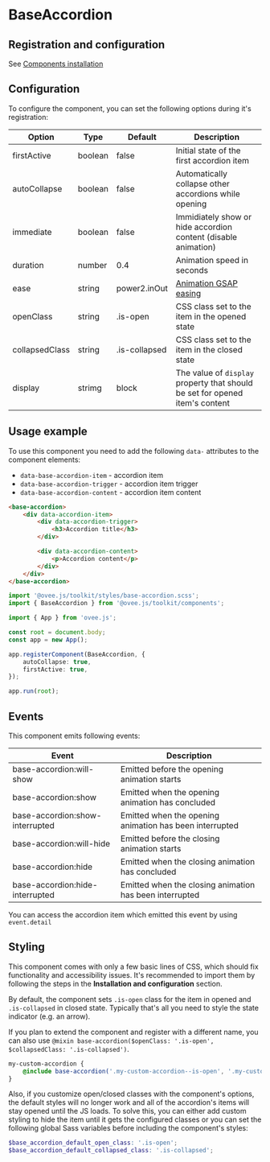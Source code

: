# BaseAccordion

## Registration and configuration

See [Components installation](/docs/registration.md#components)

## Configuration

To configure the component, you can set the following options during it's registration:

|	Option			|	Type		|	Default			|	Description																		|
|	---				|	---			|	---				|	---																				|
|	firstActive		|	boolean		|	false			|	Initial state of the first accordion item										|
|	autoCollapse	|	boolean		|	false			|	Automatically collapse other accordions while opening							|
|	immediate		|	boolean		|	false			|	Immidiately show or hide accordion content (disable animation)					|
|	duration		|	number		|	0.4				|	Animation speed in seconds														|
|	ease			|	string		|	power2.inOut	|	[Animation GSAP easing](https://greensock.com/docs/v3/Eases)					|
|   openClass		| 	string		|	.is-open		|	CSS class set to the item in the opened state									|
|   collapsedClass	| 	string		|	.is-collapsed	|	CSS class set to the item in the closed state									|
|   display			| 	strimg		|	block			| 	The value of `display` property that should be set for opened item's content 	|

## Usage example

To use this component you need to add the following `data-` attributes to the component elements:

- `data-base-accordion-item` - accordion item
- `data-base-accordion-trigger` - accordion item trigger
- `data-base-accordion-content` - accordion item content

```html
<base-accordion>
	<div data-accordion-item>
		<div data-accordion-trigger>
			<h3>Accordion title</h3>
		</div>

		<div data-accordion-content>
			<p>Accordion content</p>
		</div>
	</div>
</base-accordion>
```

```ts
import '@ovee.js/toolkit/styles/base-accordion.scss';
import { BaseAccordion } from '@ovee.js/toolkit/components';

import { App } from 'ovee.js';

const root = document.body;
const app = new App();

app.registerComponent(BaseAccordion, {
	autoCollapse: true,
	firstActive: true,
});

app.run(root);
```

## Events

This component emits following events:

|	Event							 |	Description												|
|	---								 |	---														|
|	base-accordion:will-show		 |	Emitted before the opening animation starts				|
|	base-accordion:show				 |	Emitted when the opening animation has concluded		|
|	base-accordion:show-interrupted	 |	Emitted when the opening animation has been interrupted	|
|	base-accordion:will-hide		 |	Emitted before the closing animation starts				|
|	base-accordion:hide				 |	Emitted when the closing animation has concluded		|
|	base-accordion:hide-interrupted	 |	Emitted when the closing animation has been interrupted	|

You can access the accordion item which emitted this event by using `event.detail`

## Styling

This component comes with only a few basic lines of CSS, which should fix functionality and accessibility issues. It's recommended to import them by following the steps in the **Installation and configuration** section. 

By default, the component sets `.is-open` class for the item in opened and `.is-collapsed` in closed state. Typically that's all you need to style the state indicator (e.g. an arrow).

If you plan to extend the component and register with a different name, you can also use `@mixin base-accordion($openClass: '.is-open', $collapsedClass: '.is-collapsed')`. 

```scss
my-custom-accordion {
	@include base-accordion('.my-custom-accordion--is-open', '.my-custom-accordion--is-collapsed');
}
```

Also, if you customize open/closed classes with the component's options, the default styles will no longer work and all of the accordion's items will stay opened until the JS loads. To solve this, you can either add custom styling to hide the item until it gets the configured classes or you can set the following global Sass variables before including the component's styles:

```scss
$base_accordion_default_open_class: '.is-open';
$base_accordion_default_collapsed_class: '.is-collapsed';
```